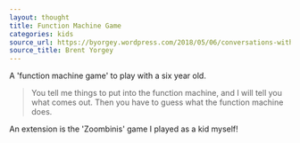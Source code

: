 ```yaml
---
layout: thought
title: Function Machine Game
categories: kids
source_url: https://byorgey.wordpress.com/2018/05/06/conversations-with-a-six-year-old-on-functional-programming/
source_title: Brent Yorgey
---
```


A 'function machine game' to play with a six year old.

> You tell me things to put into the function machine, and I will tell you what comes out. Then you have to guess what the function machine does.

An extension is the 'Zoombinis' game I played as a kid myself!
